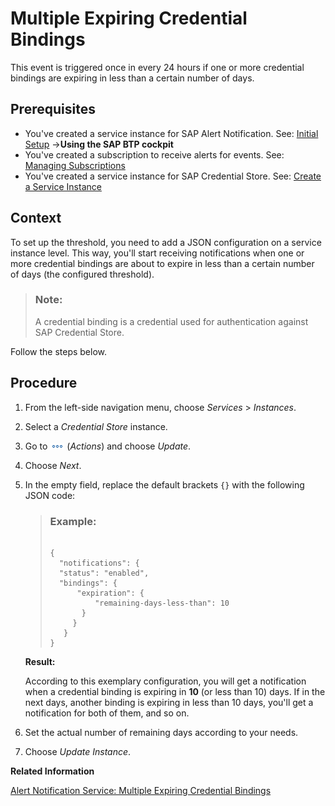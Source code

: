 <!-- loioe1289f2e029b4f8a8cdfda61aec7aacc -->

# Multiple Expiring Credential Bindings

This event is triggered once in every 24 hours if one or more credential bindings are expiring in less than a certain number of days.



<a name="loioe1289f2e029b4f8a8cdfda61aec7aacc__prereq_i33_sgm_byb"/>

## Prerequisites

-   You've created a service instance for SAP Alert Notification. See: [Initial Setup](https://help.sap.com/docs/alert-notification/sap-alert-notification-for-sap-btp/initial-setup?version=Cloud) →**Using the SAP BTP cockpit**
-   You've created a subscription to receive alerts for events. See: [Managing Subscriptions](https://help.sap.com/docs/alert-notification/sap-alert-notification-for-sap-btp/managing-subscriptions?version=Cloud)
-   You've created a service instance for SAP Credential Store. See: [Create a Service Instance](create-a-service-instance-dc5f087.md)




## Context

To set up the threshold, you need to add a JSON configuration on a service instance level. This way, you'll start receiving notifications when one or more credential bindings are about to expire in less than a certain number of days \(the configured threshold\).

> ### Note:  
> A credential binding is a credential used for authentication against SAP Credential Store.

Follow the steps below.



## Procedure

1.  From the left-side navigation menu, choose *Services* \> *Instances*.

2.  Select a *Credential Store* instance.

3.  Go to ![](images/Actions_62e6f79.png) \(*Actions*\) and choose *Update*.

4.  Choose *Next*.

5.  In the empty field, replace the default brackets `{}` with the following JSON code:

    > ### Example:  
    > ```
    > 
    > {
    > 	"notifications": {
    > 	"status": "enabled",
    > 	"bindings": {
    > 		"expiration": {
    > 			"remaining-days-less-than": 10
    >        }
    >      }
    >    }
    > }
    > 
    > ```

    **Result:**

    According to this exemplary configuration, you will get a notification when a credential binding is expiring in **10** \(or less than 10\) days. If in the next days, another binding is expiring in less than 10 days, you'll get a notification for both of them, and so on.

6.  Set the actual number of remaining days according to your needs.

7.  Choose *Update Instance*.


**Related Information**  


[Alert Notification Service: Multiple Expiring Credential Bindings](https://help.sap.com/docs/alert-notification/sap-alert-notification-for-sap-btp/expired-credentials)

